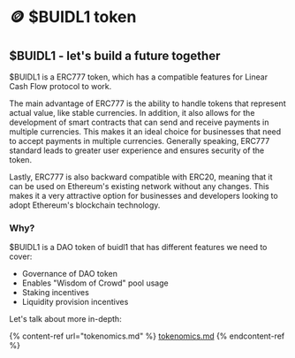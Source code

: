 # 🪙 $BUIDL1 token

## $BUIDL1 - let's build a future together

$BUIDL1 is a ERC777 token, which has a compatible features for Linear Cash Flow protocol to work. 

The main advantage of ERC777 is the ability to handle tokens that represent actual value, like stable currencies. In addition, it also allows for the development of smart contracts that can send and receive payments in multiple currencies. This makes it an ideal choice for businesses that need to accept payments in multiple currencies. Generally speaking, ERC777 standard leads to greater user experience and ensures security of the token.&#x20;

Lastly, ERC777 is also backward compatible with ERC20, meaning that it can be used on Ethereum's existing network without any changes. This makes it a very attractive option for businesses and developers looking to adopt Ethereum's blockchain technology.

### Why?

$BUIDL1 is a DAO token of buidl1 that has different features we need to cover:

* Governance of DAO token
* Enables "Wisdom of Crowd" pool usage
* Staking incentives
* Liquidity provision incentives

Let's talk about more in-depth:

{% content-ref url="tokenomics.md" %}
[tokenomics.md](tokenomics.md)
{% endcontent-ref %}
